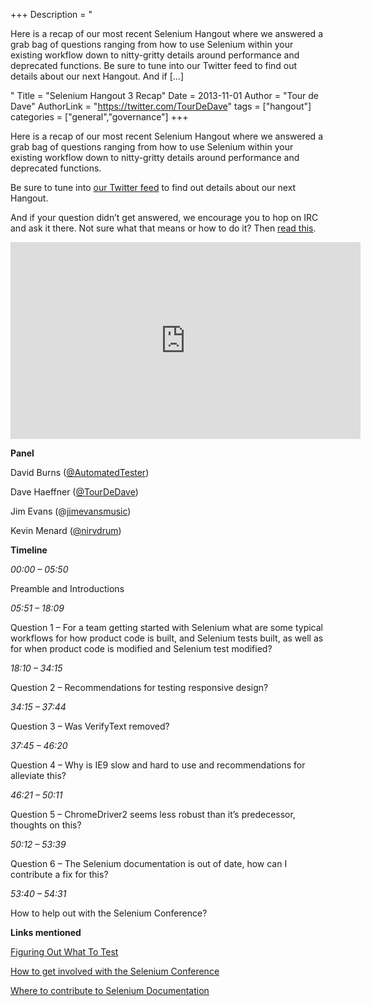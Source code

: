 +++
Description = "<p>Here is a recap of our most recent Selenium Hangout where we answered a grab bag of questions ranging from how to use Selenium within your existing workflow down to nitty-gritty details around performance and deprecated functions. Be sure to tune into our Twitter feed to find out details about our next Hangout. And if […]</p>"
Title = "Selenium Hangout 3 Recap"
Date = 2013-11-01
Author = "Tour de Dave"
AuthorLink = "https://twitter.com/TourDeDave"
tags = ["hangout"]
categories = ["general","governance"]
+++

<p>Here is a recap of our most recent Selenium Hangout where we answered a grab bag of questions ranging from how to use Selenium within your existing workflow down to nitty-gritty details around performance and deprecated functions.</p>
<p>Be sure to tune into <a href="https://twitter.com/seleniumhangout">our Twitter feed</a> to find out details about our next Hangout.</p>
<p>And if your question didn&#8217;t get answered, we encourage you to hop on IRC and ask it there. Not sure what that means or how to do it? Then <a href="http://elementalselenium.com/tips/20-irc-chat">read this</a>.</p>
<span class="embed-youtube" style="text-align:center; display: block;"><iframe class='youtube-player' type='text/html' width='560' height='315' src='https://www.youtube.com/embed/qS67YxxREME?version=3&#038;rel=1&#038;fs=1&#038;autohide=2&#038;showsearch=0&#038;showinfo=1&#038;iv_load_policy=1&#038;wmode=transparent' allowfullscreen='true' style='border:0;'></iframe></span>
<p><strong>Panel</strong></p>
<p>David Burns (<a href="https://twitter.com/AutomatedTester">@AutomatedTester</a>)</p>
<p>Dave Haeffner (<a href="https://twitter.com/tourdedave">@TourDeDave</a>)</p>
<p>Jim Evans (@<a href="https://twitter.com/jimevansmusic">jimevansmusic</a>)</p>
<p>Kevin Menard (<a href="https://twitter.com/nirvdrum">@nirvdrum</a>)</p>
<p><strong>Timeline</strong></p>
<p><em>00:00 &#8211; 05:50</em></p>
<p>Preamble and Introductions</p>
<p><em>05:51 &#8211; 18:09</em></p>
<p>Question 1 &#8211; For a team getting started with Selenium what are some typical workflows for how product code is built, and Selenium tests built, as well as for when product code is modified and Selenium test modified?</p>
<p><em>18:10 &#8211; 34:15</em></p>
<p>Question 2 &#8211; Recommendations for testing responsive design?</p>
<p><em>34:15 &#8211; 37:44</em></p>
<p>Question 3 &#8211; Was VerifyText removed?</p>
<p><em>37:45 &#8211; 46:20</em></p>
<p>Question 4 &#8211; Why is IE9 slow and hard to use and recommendations for alleviate this?</p>
<p><em>46:21 &#8211; 50:11</em></p>
<p>Question 5 &#8211; ChromeDriver2 seems less robust than it&#8217;s predecessor, thoughts on this?</p>
<p><em>50:12 &#8211; 53:39</em></p>
<p>Question 6 &#8211; The Selenium documentation is out of date, how can I contribute a fix for this?</p>
<p><em>53:40 &#8211; 54:31</em></p>
<p>How to help out with the Selenium Conference?</p>
<p><strong>Links mentioned</strong></p>
<p><a href="http://elementalselenium.com/tips/18-what-to-test">Figuring Out What To Test</a></p>
<p><a href="https://groups.google.com/forum/#!topic/selenium-developers/94UM1CYysbo">How to get involved with the Selenium Conference</a></p>
<p><a href="https://github.com/SeleniumHQ/selenium-docs">Where to contribute to Selenium Documentation</a></p>

